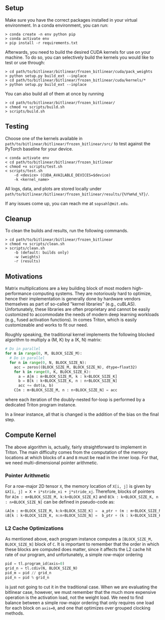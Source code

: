 ## Setup
Make sure you have the correct packages installed in your virtual environment. In a conda environment, you can run:
``` 
> conda create -n env python pip
> conda activate env
> pip install -r requirements.txt
```

Afterwards, you need to build the desired CUDA kernels for use on your machine. To do so, you can selectively build the kernels you would like to test or use through:
``` 
> cd path/to/bitlinear/bitlinear/frozen_bitlinear/cuda/pack_weights
> python setup.py build_ext --inplace
> cd path/to/bitlinear/bitlinear/frozen_bitlinear/cuda/kernels/*
> python setup.py build_ext --inplace
```
You can also build all of them at once by running 
``` 
> cd path/to/bitlinear/bitlinear/frozen_bitlinear/
> chmod +x scripts/build.sh
> scripts/build.sh
```

## Testing
Choose one of the kernels available in ```path/to/bitlinear/bitlinear/frozen_bitlinear/src/``` to test against the PyTorch baseline for your device. 
``` 
< conda activate env
< cd path/to/bitlinear/bitlinear/frozen_bitlinear
< chmod +x scripts/test.sh
< scripts/test.sh 
    -d <device> (CUDA_AVAILABLE_DEVICES=$device)
    -k <kernel_name> 
```

All logs, data, and plots are stored locally under ```path/to/bitlinear/bitlinear/frozen_bitlinear/results/{%Y%m%d_%T}/```.

If any issues come up, you can reach me at ```sopsahl@mit.edu```.

## Cleanup 
To clean the builds and results, run the following commands.
``` 
> cd path/to/bitlinear/bitlinear/frozen_bitlinear
> chmod +x scripts/clean.sh
> scripts/clean.sh 
    -b (default: builds only)
    -w (weights)
    -r (results)
```









## Motivations

Matrix multiplications are a key building block of most modern high-performance computing systems.
They are notoriously hard to optimize, hence their implementation is generally done by
hardware vendors themselves as part of so-called "kernel libraries" (e.g., cuBLAS).
Unfortunately, these libraries are often proprietary and cannot be easily customized
to accommodate the needs of modern deep learning workloads (e.g., fused activation functions).
In comes Triton, which is easily customizeable and works to fit our need.

Roughly speaking, the traditional kernel implements the following blocked
algorithm to multiply a (M, K) by a (K, N) matrix:

```python
# Do in parallel
for m in range(0, M, BLOCK_SIZE_M):
  # Do in parallel
  for n in range(0, N, BLOCK_SIZE_N):
    acc = zeros((BLOCK_SIZE_M, BLOCK_SIZE_N), dtype=float32)
    for k in range(0, K, BLOCK_SIZE_K):
      a = A[m : m+BLOCK_SIZE_M, k : k+BLOCK_SIZE_K]
      b = B[k : k+BLOCK_SIZE_K, n : n+BLOCK_SIZE_N]
      acc += dot(a, b)
    C[m : m+BLOCK_SIZE_M, n : n+BLOCK_SIZE_N] = acc
```
where each iteration of the doubly-nested for-loop is performed by a dedicated Triton program instance.

In a linear instance, all that is changed is the addition of the bias on the final step.

## Compute Kernel

The above algorithm is, actually, fairly straightforward to implement in Triton.
The main difficulty comes from the computation of the memory locations at which blocks
of ```A``` and ```B``` must be read in the inner loop. For that, we need
multi-dimensional pointer arithmetic.

### Pointer Arithmetic

For a row-major 2D tensor `X`, the memory location of `X[i, j]` is given
by `&X[i, j] = X + i*stride_xi + j*stride_xj`.
Therefore, blocks of pointers for `A[m : m+BLOCK_SIZE_M, k:k+BLOCK_SIZE_K]` and
`B[k : k+BLOCK_SIZE_K, n : n+BLOCK_SIZE_N]` can be defined in pseudo-code as:

```python
&A[m : m+BLOCK_SIZE_M, k:k+BLOCK_SIZE_K] =  a_ptr + (m : m+BLOCK_SIZE_M)[:, None]*A.stride(0) + (k : k+BLOCK_SIZE_K)[None, :]*A.stride(1)
&B[k : k+BLOCK_SIZE_K, n:n+BLOCK_SIZE_N] =  b_ptr + (k : k+BLOCK_SIZE_K)[:, None]*B.stride(0) + (n : n+BLOCK_SIZE_N)[None, :]*B.stride(1)
```

### L2 Cache Optimizations

As mentioned above, each program instance computes a `[BLOCK_SIZE_M, BLOCK_SIZE_N]`
block of `C`.
It is important to remember that the order in which these blocks are computed does
matter, since it affects the L2 cache hit rate of our program, and unfortunately, a
simple row-major ordering

```Python
pid = tl.program_id(axis=0)
grid_n = tl.cdiv(N, BLOCK_SIZE_N)
pid_m = pid // grid_n
pid_n = pid % grid_n
```

is just not going to cut it in the traditional case. When we are evaluating the bitlinear case, however, we must remember that the much more expensive operation is the activation load, not the weight load. We need to find balance between a simple row-major ordering that only requires one load for each block on `axis=0`, and one that optimizes over grouped clocking methods.